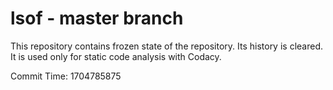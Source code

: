 # lsof - master branch

This repository contains frozen state of the repository.
Its history is cleared. It is used only for static code
analysis with Codacy.

Commit Time: 1704785875